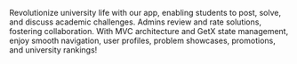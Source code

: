 Revolutionize university life with our app, enabling students to post, solve, and discuss academic challenges. Admins review and rate solutions, fostering collaboration. With MVC architecture and GetX state management, enjoy smooth navigation, user profiles, problem showcases, promotions, and university rankings!